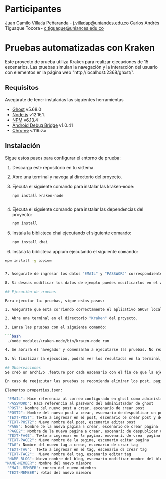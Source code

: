 # Participantes
Juan Camilo Villada Peñaranda - j.villadap@uniandes.edu.co
Carlos Andrés Tiguaque Tocora - c.tiguaque@uniandes.edu.co

# Pruebas automatizadas con Kraken

Este proyecto de prueba utiliza Kraken para realizar ejecuciones de 15 escenarios. Las pruebas simulan la navegación y la interacción del usuario con elementos en la página web "http://localhost:2368/ghost/".

## Requisitos

Asegúrate de tener instaladas las siguientes herramientas:

- [Ghost](https://github.com/TryGhost/Ghost) v5.68.0
- [Node.js](https://nodejs.org/) v12.16.1.
- [NPM](https://www.npmjs.com/) v6.13.4
- [Android Debug Bridge](https://developer.android.com/tools/adb?hl=es-419) v1.0.41
- [Chrome](https://www.google.com/intl/es-419/chrome/) v.119.0.x

## Instalación
Sigue estos pasos para configurar el entorno de prueba:

1. Descarga este repositorio en tu sistema.

2. Abre una terminal y navega al directorio del proyecto.

3. Ejecuta el siguiente comando para instalar las kraken-node:

   ```bash
   npm install kraken-node



4. Ejecuta el siguiente comando para instalar las dependencias del proyecto:

   ```bash
   npm install


5. Instala la biblioteca chai ejecutando el siguiente comando:

   ```bash
   npm install chai


6.  Instala la biblioteca appium ejecutando el siguiente comando:

   ```bash
   npm install -g appium


7. Asegurate de ingresar los datos "EMAIL" y "PASSWORD" correspondientes al usuario administrador de GHOST en el archivo "Kraken/properties.json".

8. Si deseas modificar los datos de ejemplo puedes modificarlos en el archivo  "Kraken/properties.json", sin embargo, esto no es necesario para ejecutar las pruebas.

## Ejecución de pruebas

Para ejecutar las pruebas, sigue estos pasos:

1. Asegurate que esta corriendo correctamente el aplicativo GHOST localmente en el puerto 2368.

2. Abre una terminal en el directorio "Kraken" del proyecto.

3. Lanza las pruebas con el siguiente comando:

   ```bash
    ./node_modules/kraken-node/bin/kraken-node run

4. Se abrirá el navegador y comenzarán a ejecutarse las pruebas. No realices ninguna acción en la máquina mientras las pruebas estén en ejecución, ya que esto podría detener la ejecución y producir resultados incompletos.

5. Al finalizar la ejecución, podrás ver los resultados en la terminal, también encontraras evidencia de las ejecuciones en la carpeta "Kraken/reports" .

## Observaciones
Se creó un archivo .feature por cada escenario con el fin de que la ejecución se realice de forma secuencial, un escenario posterior al otro. 

En caso de reejecutar las pruebas se recomienda eliminar los post, paginas, tags creados por la aplicación antes de lanzar una reejecución o en su defecto modificar los valores del archivo properties.json, en caso de no realizarlo, se generan errores controlados indicando que ya existen los componentes.

Elementos properties.json:

    "EMAIL": Hace referencia al correo configurado en ghost como administrador
    "PASSWORD": Hace referencia al password del administrador de ghost
    "POST": Nombre del nuevo post a crear, escenario de crear post
    "POST2": Nombre del nuevo post a crear, escenario de despublicar un post
    "TEXT-POST": Texto a ingresar en el post, escenario de crear post y de despublicar post
    "TEXT-POST2": Nuevo nombre del post, escenario editar post
    "PAGE": Nombre de la nueva pagina a crear, escenario de crear pagina
    "PAGE2": Nombre de la nueva pagina a crear, escenario de despublicar una pagina
    "TEXT-PAGE": Texto a ingresar en la pagina, escenario de crear pagina y de despublicar pagina
    "TEXT-PAGE2": Nuevo nombre de la pagina, escenario editar pagina
    "TAG": Nombre del nuevo tag a crear, escenario de crear tag
    "TEXT-TAG":  Texto a ingresar en el tag, escenario de crear tag
    "TEXT-TAG2":  Nuevo nombre del tag, escenario editar tag
    "NAME-BLOG": Nuevo nombre del blog, escenario modificar nombre del blog,
   "NAME-MEMBER": Nombre del nuevo miembro
    "EMAIL-MEMBER": correo del nuevo miembro
    "TEXT-MEMBER": Notas del nuevo miembro